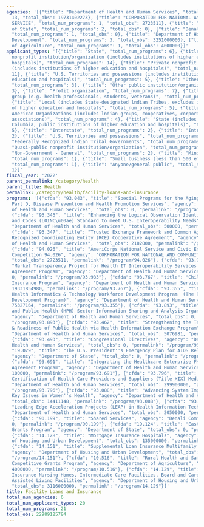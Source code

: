```yaml
---
agencies: '[{"title": "Department of Health and Human Services", "total_num_programs":
  13, "total_obs": 19731402273}, {"title": "CORPORATION FOR NATIONAL AND COMMUNITY
  SERVICE", "total_num_programs": 1, "total_obs": 2723511}, {"title": "Department
  of State", "total_num_programs": 2, "total_obs": 0}, {"title": "Denali Commission",
  "total_num_programs": 1, "total_obs": 0}, {"title": "Department of Housing and Urban
  Development", "total_num_programs": 3, "total_obs": 3251000000}, {"title": "Department
  of Agriculture", "total_num_programs": 1, "total_obs": 4000000}]'
applicant_types: '[{"title": "State", "total_num_programs": 6}, {"title": "Public
  nonprofit institution/organization (includes institutions of higher education and
  hospitals)", "total_num_programs": 14}, {"title": "Private nonprofit institution/organization
  (includes institutions of higher education and hospitals)", "total_num_programs":
  11}, {"title": "U.S. Territories and possessions (includes institutions of higher
  education and hospitals)", "total_num_programs": 5}, {"title": "Other private institutions/organizations",
  "total_num_programs": 3}, {"title": "Other public institution/organization", "total_num_programs":
  3}, {"title": "Profit organization", "total_num_programs": 7}, {"title": "Specialized
  group (e.g. health professionals, students, veterans)", "total_num_programs": 3},
  {"title": "Local (includes State-designated lndian Tribes, excludes institutions
  of higher education and hospitals", "total_num_programs": 5}, {"title": "Native
  American Organizations (includes lndian groups, cooperatives, corporations, partnerships,
  associations)", "total_num_programs": 4}, {"title": "State (includes District of
  Columbia, public institutions of higher education and hospitals)", "total_num_programs":
  5}, {"title": "Interstate", "total_num_programs": 2}, {"title": "Intrastate", "total_num_programs":
  2}, {"title": "U.S. Territories and possessions", "total_num_programs": 3}, {"title":
  "Federally Recognized lndian Tribal Governments", "total_num_programs": 3}, {"title":
  "Quasi-public nonprofit institution/organization", "total_num_programs": 2}, {"title":
  "Non-Government - General", "total_num_programs": 2}, {"title": "Minority group",
  "total_num_programs": 1}, {"title": "Small business (less than 500 employees)",
  "total_num_programs": 1}, {"title": "Anyone/general public", "total_num_programs":
  1}]'
fiscal_year: '2022'
parent_permalink: /category/health
parent_title: Health
permalink: /category/health/facility-loans-and-insurance
programs: '[{"cfda": "93.043", "title": "Special Programs for the Aging, Title III,
  Part D, Disease Prevention and Health Promotion Services", "agency": "Department
  of Health and Human Services", "total_obs": 0, "permalink": "/program/93.043"},
  {"cfda": "93.346", "title": "Enhancing the Logical Observation Identifiers Names
  and Codes (LOINC\u00ae) Standard to meet U.S. Interoperability Needs", "agency":
  "Department of Health and Human Services", "total_obs": 500000, "permalink": "/program/93.346"},
  {"cfda": "93.347", "title": "Trusted Exchange Framework and Common Agreement (TEFCA)
  Recognized Coordinating Entity (RCE) Cooperative Agreement", "agency": "Department
  of Health and Human Services", "total_obs": 2182000, "permalink": "/program/93.347"},
  {"cfda": "94.026", "title": "AmeriCorps National Service and Civic Engagement Research
  Competition 94.026", "agency": "CORPORATION FOR NATIONAL AND COMMUNITY SERVICE",
  "total_obs": 2723511, "permalink": "/program/94.026"}, {"cfda": "93.983", "title":
  "Market Transparency Project for Health IT Interoperability Services Cooperative
  Agreement Program", "agency": "Department of Health and Human Services", "total_obs":
  0, "permalink": "/program/93.983"}, {"cfda": "93.767", "title": "Children''s Health
  Insurance Program", "agency": "Department of Health and Human Services", "total_obs":
  19331854980, "permalink": "/program/93.767"}, {"cfda": "93.355", "title": "Public
  Health Informatics & Technology Workforce Development Program  (The PHIT Workforce
  Development Program)", "agency": "Department of Health and Human Services", "total_obs":
  75327164, "permalink": "/program/93.355"}, {"cfda": "93.893", "title": "Health Care
  and Public Health (HPH) Sector Information Sharing and Analysis Organization (ISAO)",
  "agency": "Department of Health and Human Services", "total_obs": 0, "permalink":
  "/program/93.893"}, {"cfda": "93.462", "title": "Strengthening the Technical Advancement
  & Readiness of Public Health via Health Information Exchange Program", "agency":
  "Department of Health and Human Services", "total_obs": 5076981, "permalink": "/program/93.462"},
  {"cfda": "93.493", "title": "Congressional Directives", "agency": "Department of
  Health and Human Services", "total_obs": 0, "permalink": "/program/93.493"}, {"cfda":
  "19.029", "title": "The U.S. President''s Emergency Plan for AIDS Relief Programs",
  "agency": "Department of State", "total_obs": 0, "permalink": "/program/19.029"},
  {"cfda": "93.691", "title": "Integrating the Healthcare Enterprise FHIR Cooperative
  Agreement Program", "agency": "Department of Health and Human Services", "total_obs":
  100000, "permalink": "/program/93.691"}, {"cfda": "93.796", "title": "State Survey
  Certification of Health Care Providers and Suppliers (Title XIX) Medicaid", "agency":
  "Department of Health and Human Services", "total_obs": 299900000, "permalink":
  "/program/93.796"}, {"cfda": "93.088", "title": "Advancing System Improvements for
  Key Issues in Women''s Health", "agency": "Department of Health and Human Services",
  "total_obs": 14411148, "permalink": "/program/93.088"}, {"cfda": "93.345", "title":
  "Leading Edge Acceleration Projects (LEAP) in Health Information Technology", "agency":
  "Department of Health and Human Services", "total_obs": 2050000, "permalink": "/program/93.345"},
  {"cfda": "90.199", "title": "Shared Services", "agency": "Denali Commission", "total_obs":
  0, "permalink": "/program/90.199"}, {"cfda": "19.124", "title": "East Asia and Pacific
  Grants Program", "agency": "Department of State", "total_obs": 0, "permalink": "/program/19.124"},
  {"cfda": "14.128", "title": "Mortgage Insurance Hospitals", "agency": "Department
  of Housing and Urban Development", "total_obs": 135000000, "permalink": "/program/14.128"},
  {"cfda": "14.151", "title": "Supplemental Loan Insurance Multifamily Rental Housing",
  "agency": "Department of Housing and Urban Development", "total_obs": 0, "permalink":
  "/program/14.151"}, {"cfda": "10.516", "title": "Rural Health and Safety Education
  Competitive Grants Program", "agency": "Department of Agriculture", "total_obs":
  4000000, "permalink": "/program/10.516"}, {"cfda": "14.129", "title": "Mortgage
  Insurance Nursing Homes, Intermediate Care Facilities, Board and Care Homes and
  Assisted Living Facilities", "agency": "Department of Housing and Urban Development",
  "total_obs": 3116000000, "permalink": "/program/14.129"}]'
title: Facility Loans and Insurance
total_num_agencies: 6
total_num_applicant_types: 20
total_num_programs: 21
total_obs: 22989125784
---
```

